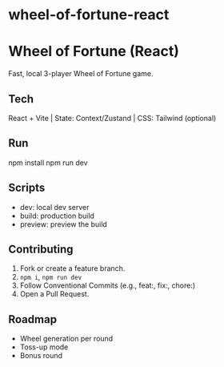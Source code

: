 # wheel-of-fortune-react
# Wheel of Fortune (React)

Fast, local 3-player Wheel of Fortune game.

## Tech
React + Vite | State: Context/Zustand | CSS: Tailwind (optional)

## Run
npm install
npm run dev

## Scripts
- dev: local dev server
- build: production build
- preview: preview the build

## Contributing
1. Fork or create a feature branch.
2. `npm i`, `npm run dev`
3. Follow Conventional Commits (e.g., feat:, fix:, chore:)
4. Open a Pull Request.

## Roadmap
- Wheel generation per round
- Toss-up mode
- Bonus round
